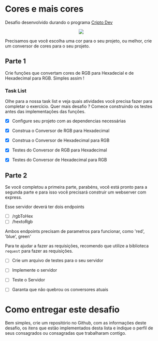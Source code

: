 # Cores e mais cores

Desafio desenvolvido durando o programa [Cripto Dev](https://criptodev.corporate.gama.academy/)

<center>
  <img src="https://pa1.narvii.com/6437/e490081cae3ef1c0e1c77936346013e7d93e568e_hq.gif"></img>
</center>

Precisamos que você escolha uma cor para o seu projeto, ou melhor, crie um conversor de cores para o seu projeto.

## Parte 1

Crie funções que convertam cores de RGB para Hexadecial e de Hexadecimal para RGB. Simples assim !

### Task List

Olhe para a nossa task list e veja quais atividades você precisa fazer para completar o exercício. Quer mais desafio ? Comece construindo os testes antes das implementações das funções.

- [x] Configure seu projeto com as dependencias necessárias
- [x] Construa o Conversor de RGB para Hexadecimal
- [x] Construa o Conversor de Hexadecimal para RGB
- [x] Testes do Conversor de RGB para Hexadecimal
- [x] Testes do Conversor de Hexadecimal para RGB


## Parte 2

Se você completou a primeira parte, parabéns, você está pronto para a segunda parte e para isso você precisará construir um webserver com express.

Esse servidor deverá ter dois endpoints

- [ ] /rgbToHex
- [ ] /hextoRgb

Ambos endpoints precisam de parametros para funcionar, como 'red', 'blue', green' 

Para te ajudar a fazer as requisições, recomendo que utilize a biblioteca `request` para fazer as requisições.

- [ ] Crie um arquivo de testes para o seu servidor
- [ ] Implemente o servidor
- [ ] Teste o Servidor
- [ ] Garanta que não quebrou os conversores atuais


# Como entregar este desafio

Bem simples, crie um repositório no Github, com as informações deste desafio, os itens que estão implementados desta lista e indique o perfil de seus consagrados ou consagradas que trabalharam contigo.